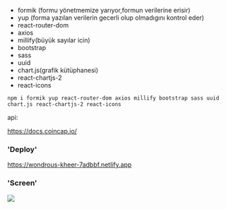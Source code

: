 - formik (formu yönetmemize yarıyor,formun verilerine erisir)
- yup (forma yazılan verilerin gecerli olup olmadıgını kontrol eder)
- react-router-dom
- axios
- millify(büyük sayılar icin)
- bootstrap
- sass
- uuid
- chart.js(grafik kütüphanesi)
- react-chartjs-2
- react-icons

`npm i formik yup react-router-dom axios millify bootstrap sass uuid chart.js react-chartjs-2 react-icons`

api:

https://docs.coincap.io/

### 'Deploy'

https://wondrous-kheer-7adbbf.netlify.app

### 'Screen'

![](coin.gif)
